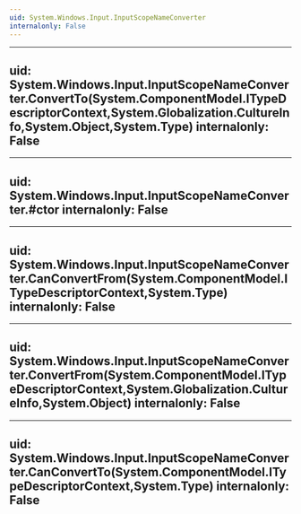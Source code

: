 ```yaml
---
uid: System.Windows.Input.InputScopeNameConverter
internalonly: False
---
```


---
uid: System.Windows.Input.InputScopeNameConverter.ConvertTo(System.ComponentModel.ITypeDescriptorContext,System.Globalization.CultureInfo,System.Object,System.Type)
internalonly: False
---

---
uid: System.Windows.Input.InputScopeNameConverter.#ctor
internalonly: False
---

---
uid: System.Windows.Input.InputScopeNameConverter.CanConvertFrom(System.ComponentModel.ITypeDescriptorContext,System.Type)
internalonly: False
---

---
uid: System.Windows.Input.InputScopeNameConverter.ConvertFrom(System.ComponentModel.ITypeDescriptorContext,System.Globalization.CultureInfo,System.Object)
internalonly: False
---

---
uid: System.Windows.Input.InputScopeNameConverter.CanConvertTo(System.ComponentModel.ITypeDescriptorContext,System.Type)
internalonly: False
---
